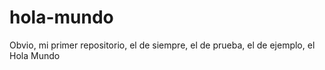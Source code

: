 # hola-mundo
Obvio, mi primer repositorio, el de siempre, el de prueba, el de ejemplo, el Hola Mundo
